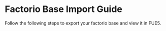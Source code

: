 # Factorio Base Import Guide

Follow the following steps to export your factorio base and view it in FUE5.

